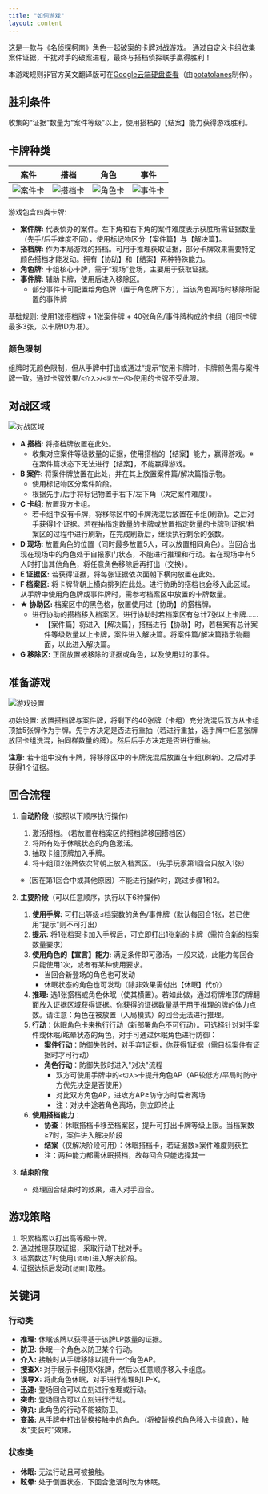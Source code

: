 ```yaml
---
title: "如何游戏"
layout: content
---
```


这是一款与《名侦探柯南》角色一起破案的卡牌对战游戏。
通过自定义卡组收集案件证据，干扰对手的破案进程，最终与搭档侦探联手赢得胜利！

本游戏规则非官方英文翻译版可在[Google云端硬盘查看](https://drive.google.com/drive/folders/1BZEynJiohcfcnQyTDPPjC936GzdK6Isw?usp=sharing)（由[potatolanes](https://twitter.com/potatolanes)制作）。

## 胜利条件

收集的“证据”数量为“案件等级”以上，使用搭档的【结案】能力获得游戏胜利。

## 卡牌种类

|案件|搭档|角色|事件|
|---|---|---|---|
| ![案件卡](img/card-case.jpg) | ![搭档卡](img/card-partner.jpg) | ![角色卡](img/card-character.jpg) | ![事件卡](img/card-event.jpg) |

游戏包含四类卡牌:

* **案件牌:** 代表侦办的案件。左下角和右下角的案件难度表示获胜所需证据数量（先手/后手难度不同），使用标记物区分【案件篇】与【解决篇】。
* **搭档牌:** 作为本局游戏的搭档。可用于推理获取证据，部分卡牌效果需要特定颜色搭档才能发动。拥有【协助】和【结案】两种特殊能力。
* **角色牌:** 卡组核心卡牌，需于“现场”登场，主要用于获取证据。
* **事件牌:** 辅助卡牌，使用后进入移除区。
  * 部分事件卡可配置给角色牌（置于角色牌下方），当该角色离场时移除所配置的事件牌

基础规则: 使用1张搭档牌 + 1张案件牌 + 40张角色/事件牌构成的卡组（相同卡牌最多3张，以卡牌ID为准）。

### 颜色限制

组牌时无颜色限制，但从手牌中打出或通过“提示”使用卡牌时，卡牌颜色需与案件牌一致。通过卡牌效果/`<介入>`/`<灵光一闪>`使用的卡牌不受此限。

## 对战区域

![对战区域](img/board.jpg)


* **A 搭档:** 将搭档牌放置在此处。
  * 收集对应案件等级数量的证据，使用搭档的【结案】能力，赢得游戏。※在案件篇状态下无法进行【结案】，不能赢得游戏。
* **B 案件:** 将案件牌放置在此处，并在其上放置案件篇/解决篇指示物。
  * 使用标记物区分案件阶段。
  * 根据先手/后手将标记物置于右下/左下角（决定案件难度）。
* **C 卡组:** 放置我方卡组。
  * 若卡组中没有卡牌，将移除区中的卡牌洗混后放置在卡组(刷新)。之后对手获得1个证据。若在抽指定数量的卡牌或放置指定数量的卡牌到证据/档案区的过程中进行刷新，在完成刷新后，继续执行剩余的张数。
* **D 现场:** 放置角色的位置（同时最多放置5人，可以放置相同角色）。当回合出现在现场中的角色处于自报家门状态，不能进行推理和行动。若在现场中有5人时打出其他角色，将任意角色移除后再打出（交换）。
* **E 证据区:** 若获得证据，将每张证据依次面朝下横向放置在此处。
* **F 档案区:** 将卡牌背朝上横向排列在此处。进行协助的搭档也会移入此区域。从手牌中使用角色牌或事件牌时，需参考档案区中放置的卡牌数量。
* **★ 协助区:** 档案区中的黑色格，放置使用过【协助】的搭档牌。
  * 进行协助的搭档移入档案区。进行协助时若档案区有总计7张以上卡牌……
    * 【案件篇】将进入【解决篇】，搭档进行【协助】时，若档案有总计案件等级数量以上卡牌，案件进入解决篇。将案件篇/解决篇指示物翻面，以此进入解决篇。
* **G 移除区:** 正面放置被移除的证据或角色，以及使用过的事件。

## 准备游戏

![游戏设置](img/board2.jpg)

初始设置: 放置搭档牌与案件牌，将剩下的40张牌（卡组）充分洗混后双方从卡组顶抽5张牌作为手牌。先手方决定是否进行重抽（若进行重抽，选手牌中任意张牌放回卡组洗混，抽同样数量的牌）。然后后手方决定是否进行重抽。

**注意:** 若卡组中没有卡牌，将移除区中的卡牌洗混后放置在卡组(刷新)。之后对手获得1个证据。

## 回合流程

1. **自动阶段**（按照以下顺序执行操作）
   1. 激活搭档。（若放置在档案区的搭档牌移回搭档区）
   2. 将所有处于休眠状态的角色激活。
   3. 抽取卡组顶牌加入手牌。
   4. 将卡组顶2张牌依次背朝上放入档案区。（先手玩家第1回合只放入1张）

    ※（因在第1回合中或其他原因）不能进行操作时，跳过步骤1和2。

2. **主要阶段**（可以任意顺序，执行以下6种操作）
   1. **使用手牌:** 可打出等级≤档案数的角色/事件牌（默认每回合1张，若已使用“提示”则不可打出）
   2. **提示:** 将1张档案卡加入手牌后，可立即打出1张新的卡牌（需符合新的档案数量要求）
   3. **使用角色的【宣言】能力:** 满足条件即可激活，一般来说，此能力每回合只能使用1次，或者有某种使用要求。
       * 当回合新登场的角色也可发动
       * 休眠状态的角色也可发动（除非效果需付出【休眠】代价）
   4. **推理:** 选1张搭档或角色休眠（使其横置）。若如此做，通过将牌堆顶的牌翻面放入证据区域获得证据。你获得的证据数量基于用于推理的牌的体力点数。请注意：角色在被放置（入局模式）的回合无法进行推理。
   5. **行动**：休眠角色卡来执行行动（新部署角色不可行动）。可选择针对对手案件或休眠/眩晕状态的角色，对手可通过休眠角色进行防御：
       * **案件行动**：防御失败时，对手弃1证据，你获得1证据（需目标案件有证据时才可行动）
       * **角色行动**：防御失败时进入"对决"流程
         * 双方可使用手牌中的`<切入>`卡提升角色AP（AP较低方/平局时防守方优先决定是否使用）
         * 对比双方角色AP，进攻方AP≥防守方时后者离场
         * 注：对决中途若角色离场，则立即终止
   6. **使用搭档能力**：
      * **协查**：休眠搭档卡移至档案区，提升可打出卡牌等级上限。当档案数≥7时，案件进入解决阶段
      * **结案**（仅解决阶段可用）：休眠搭档卡，若证据数≥案件难度则获胜  
      * 注：两种能力都需休眠搭档，故每回合只能选择其一
3. **结束阶段**
   * 处理回合结束时的效果，进入对手回合。

## 游戏策略

1. 积累档案以打出高等级卡牌。
2. 通过推理获取证据，采取行动干扰对手。
3. 档案数达7时使用`[协助]`进入解决阶段。
4. 证据达标后发动`[结案]`取胜。

## 关键词

### 行动类

* **推理:** 休眠该牌以获得基于该牌LP数量的证据。
* **防卫:** 休眠一个角色以防卫某个行动。
* **介入:** 接触时从手牌移除以提升一个角色AP。
* **搜查X:** 对手展示卡组顶X张牌，然后以任意顺序移入卡组底。
* **误导X:** 将此角色休眠，对手进行推理时LP-X。
* **迅速:** 登场回合可以立刻进行推理或行动。
* **突击:** 登场回合可以立刻进行行动。
* **弹丸:** 此角色的行动不能被防卫。
* **变装:** 从手牌中打出替换接触中的角色。（将被替换的角色移入卡组底），触发“变装时”效果。

### 状态类

* **休眠:** 无法行动且可被接触。
* **眩晕:** 处于倒置状态，下回合激活时改为休眠。